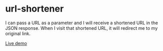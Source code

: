 # url-shortener
I can pass a URL as a parameter and I will receive a shortened URL in the JSON response. When I visit that shortened URL, it will redirect me to my original link.

 [Live demo](https://gregarious-swing.glitch.me/)
